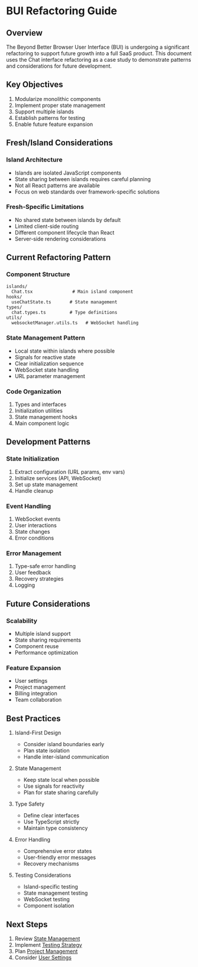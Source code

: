 # BUI Refactoring Guide

## Overview

The Beyond Better Browser User Interface (BUI) is undergoing a significant refactoring to support future growth into a full SaaS product. This document uses the Chat interface refactoring as a case study to demonstrate patterns and considerations for future development.

## Key Objectives

1. Modularize monolithic components
2. Implement proper state management
3. Support multiple islands
4. Establish patterns for testing
5. Enable future feature expansion

## Fresh/Island Considerations

### Island Architecture
- Islands are isolated JavaScript components
- State sharing between islands requires careful planning
- Not all React patterns are available
- Focus on web standards over framework-specific solutions

### Fresh-Specific Limitations
- No shared state between islands by default
- Limited client-side routing
- Different component lifecycle than React
- Server-side rendering considerations

## Current Refactoring Pattern

### Component Structure
```
islands/
  Chat.tsx               # Main island component
hooks/
  useChatState.ts       # State management
types/
  chat.types.ts         # Type definitions
utils/
  websocketManager.utils.ts   # WebSocket handling
```

### State Management Pattern
- Local state within islands where possible
- Signals for reactive state
- Clear initialization sequence
- WebSocket state handling
- URL parameter management

### Code Organization
1. Types and interfaces
2. Initialization utilities
3. State management hooks
4. Main component logic

## Development Patterns

### State Initialization
1. Extract configuration (URL params, env vars)
2. Initialize services (API, WebSocket)
3. Set up state management
4. Handle cleanup

### Event Handling
1. WebSocket events
2. User interactions
3. State changes
4. Error conditions

### Error Management
1. Type-safe error handling
2. User feedback
3. Recovery strategies
4. Logging

## Future Considerations

### Scalability
- Multiple island support
- State sharing requirements
- Component reuse
- Performance optimization

### Feature Expansion
- User settings
- Project management
- Billing integration
- Team collaboration

## Best Practices

1. Island-First Design
   - Consider island boundaries early
   - Plan state isolation
   - Handle inter-island communication

2. State Management
   - Keep state local when possible
   - Use signals for reactivity
   - Plan for state sharing carefully

3. Type Safety
   - Define clear interfaces
   - Use TypeScript strictly
   - Maintain type consistency

4. Error Handling
   - Comprehensive error states
   - User-friendly error messages
   - Recovery mechanisms

5. Testing Considerations
   - Island-specific testing
   - State management testing
   - WebSocket testing
   - Component isolation

## Next Steps

1. Review [State Management](../architecture/state-management.md)
2. Implement [Testing Strategy](../testing/strategy.md)
3. Plan [Project Management](../features/project-management.md)
4. Consider [User Settings](../features/user-settings.md)
